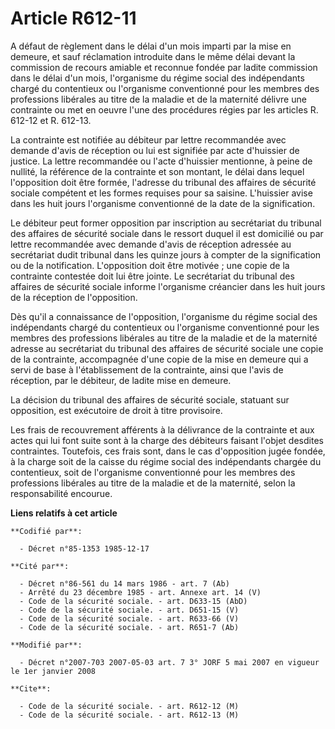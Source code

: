 # Article R612-11

A défaut de règlement dans le délai d'un mois imparti par la mise en demeure, et sauf réclamation introduite dans le même
délai devant la commission de recours amiable et reconnue fondée par ladite commission dans le délai d'un mois, l'organisme
du régime social des indépendants chargé du contentieux ou l'organisme conventionné pour les membres des professions
libérales au titre de la maladie et de la maternité délivre une contrainte ou met en oeuvre l'une des procédures régies par
les articles R. 612-12 et R. 612-13.

La contrainte est notifiée au débiteur par lettre recommandée avec demande d'avis de réception ou lui est signifiée par acte
d'huissier de justice. La lettre recommandée ou l'acte d'huissier mentionne, à peine de nullité, la référence de la
contrainte et son montant, le délai dans lequel l'opposition doit être formée, l'adresse du tribunal des affaires de sécurité
sociale compétent et les formes requises pour sa saisine. L'huissier avise dans les huit jours l'organisme conventionné de la
date de la signification.

Le débiteur peut former opposition par inscription au secrétariat du tribunal des affaires de sécurité sociale dans le
ressort duquel il est domicilié ou par lettre recommandée avec demande d'avis de réception adressée au secrétariat dudit
tribunal dans les quinze jours à compter de la signification ou de la notification. L'opposition doit être motivée ; une
copie de la contrainte contestée doit lui être jointe. Le secrétariat du tribunal des affaires de sécurité sociale informe
l'organisme créancier dans les huit jours de la réception de l'opposition.

Dès qu'il a connaissance de l'opposition, l'organisme du régime social des indépendants chargé du contentieux ou l'organisme
conventionné pour les membres des professions libérales au titre de la maladie et de la maternité adresse au secrétariat du
tribunal des affaires de sécurité sociale une copie de la contrainte, accompagnée d'une copie de la mise en demeure qui a
servi de base à l'établissement de la contrainte, ainsi que l'avis de réception, par le débiteur, de ladite mise en demeure.

La décision du tribunal des affaires de sécurité sociale, statuant sur opposition, est exécutoire de droit à titre
provisoire.

Les frais de recouvrement afférents à la délivrance de la contrainte et aux actes qui lui font suite sont à la charge des
débiteurs faisant l'objet desdites contraintes. Toutefois, ces frais sont, dans le cas d'opposition jugée fondée, à la charge
soit de la caisse du régime social des indépendants chargée du contentieux, soit de l'organisme conventionné pour les membres
des professions libérales au titre de la maladie et de la maternité, selon la responsabilité encourue.

**Liens relatifs à cet article**

	**Codifié par**:

	  - Décret n°85-1353 1985-12-17

	**Cité par**:

	  - Décret n°86-561 du 14 mars 1986 - art. 7 (Ab)
	  - Arrêté du 23 décembre 1985 - art. Annexe art. 14 (V)
	  - Code de la sécurité sociale. - art. D633-15 (AbD)
	  - Code de la sécurité sociale. - art. D651-15 (V)
	  - Code de la sécurité sociale. - art. R633-66 (V)
	  - Code de la sécurité sociale. - art. R651-7 (Ab)

	**Modifié par**:

	  - Décret n°2007-703 2007-05-03 art. 7 3° JORF 5 mai 2007 en vigueur le 1er janvier 2008

	**Cite**:

	  - Code de la sécurité sociale. - art. R612-12 (M)
	  - Code de la sécurité sociale. - art. R612-13 (M)
